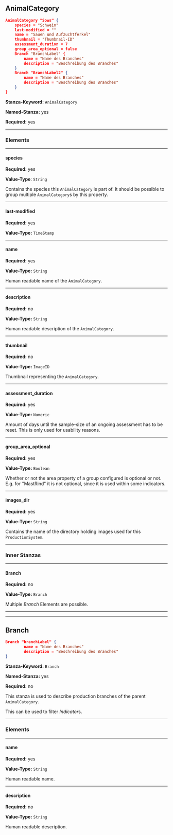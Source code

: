 ## AnimalCategory

```json
AnimalCategory "Sows" { 
    species = "Schwein"
	last-modified = ""
	name = "Sauen und Aufzuchtferkel"
	thumbnail = "Thumbnail-ID"
    assessment_duration = 7
    group_area_optional = false
	Branch "BranchLabel" {
		name = "Name des Branches"
		description = "Beschreibung des Branches"
	}
	Branch "BranchLabel2" {
		name = "Name des Branches"
		description = "Beschreibung des Branches"
	}
}
```

**Stanza-Keyword:** `AnimalCategory`

**Named-Stanza:** yes

**Required:** yes

---

### Elements

---

 #### species

**Required:** yes

**Value-Type**: `String`

Contains the species this `AnimalCategory` is part of.  It should be possible to group multiple `AnimalCategory`s by this property.

---

#### last-modified

**Required:** yes

**Value-Type:** `TimeStamp`

---

#### name

**Required:** yes

**Value-Type:** `String`

Human readable name of the `AnimalCategory`.

---

#### description

**Required:** no

**Value-Type:** `String` 

Human readable description of the `AnimalCategory`.

---

#### thumbnail

**Required:** no

**Value-Type:** `ImageID`

Thumbnail representing the `AnimalCategory`.

---

#### assessment_duration

**Required:** yes

**Value-Type:** `Numeric`

Amount of days until the sample-size of an ongoing assessment has to be reset. This is only used for usability reasons.

---

#### group_area_optional

**Required:** yes

**Value-Type:** `Boolean`

Whether or not the area property of a group configured is optional or not. E.g. for "MastRind" it is not optional, since it is used within some indicators.

---

#### images_dir

**Required:** yes

**Value-Type:** `String`

Contains the name of the directory holding images used for this `ProductionSystem`.

---

### Inner Stanzas

---

#### Branch

**Required:** no

**Value-Type:** `Branch`

Multiple *Branch*  Elements are possible.

---

---

## Branch

```json
Branch "branchLabel" {
		name = "Name des Branches"
		description = "Beschreibung des Branches"
}
```

**Stanza-Keyword:** `Branch`

**Named-Stanza:** yes

**Required:** no

This stanza is used to describe production branches of the parent `AnimalCategory`.

This can be used to filter *Indicator*s.

---

### Elements

---

#### name

**Required:** yes

**Value-Type:** `String`

Human readable name.

---

#### description

**Required:** no

**Value-Type:** `String`

Human readable description.